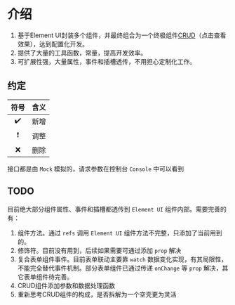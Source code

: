 # 介绍

1. 基于Element UI封装多个组件，并最终组合为一个终极组件[CRUD](./CRUD.md)（点击查看效果），达到配置化开发。
2. 提供了大量的工具函数，常量，提高开发效率。
3. 可扩展性强，大量属性，事件和插槽透传，不用担心定制化工作。

## 约定

| 符号 | 含义 |
| :--: | :--: |
| ✔️ | 新增 |
| ❗ | 调整 |
| ❌ | 删除 |

接口都是由 `Mock` 模拟的，请求参数在控制台 `Console` 中可以看到

## TODO

目前绝大部分组件属性、事件和插槽都透传到 `Element UI` 组件内部。需要完善的有：

1. 组件方法。通过 `refs` 调用 `Element UI` 组件方法不完整，只添加了当前用到的。
2. 修饰符。目前没有用到，后续如果需要可通过添加 `prop` 解决
3. 复合表单组件事件。目前表单联动主要靠 `watch` 数据变化实现，有其局限性，不能完全替代事件机制。部分表单组件已通过传递 `onChange` 等 `prop` 解决，其它表单组件待完善。
4. CRUD组件添加参数和数据处理函数
5. 重新思考CRUD组件的构成，是否拆解为一个空壳更为灵活
